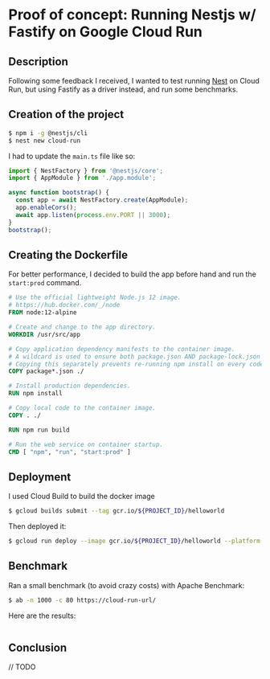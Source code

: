 # Proof of concept: Running Nestjs w/ Fastify on Google Cloud Run

## Description

Following some feedback I received, I wanted to test running [Nest](https://github.com/nestjs/nest) on Cloud Run, but using Fastify as a driver instead, and run some benchmarks.

## Creation of the project

```bash
$ npm i -g @nestjs/cli
$ nest new cloud-run
```

I had to update the `main.ts` file like so: 

```typescript
import { NestFactory } from '@nestjs/core';
import { AppModule } from './app.module';

async function bootstrap() {
  const app = await NestFactory.create(AppModule);
  app.enableCors();
  await app.listen(process.env.PORT || 3000);
}
bootstrap();
```

## Creating the Dockerfile

For better performance, I decided to build the app before hand and run the `start:prod` command.

```dockerfile
# Use the official lightweight Node.js 12 image.
# https://hub.docker.com/_/node
FROM node:12-alpine

# Create and change to the app directory.
WORKDIR /usr/src/app

# Copy application dependency manifests to the container image.
# A wildcard is used to ensure both package.json AND package-lock.json are copied.
# Copying this separately prevents re-running npm install on every code change.
COPY package*.json ./

# Install production dependencies.
RUN npm install

# Copy local code to the container image.
COPY . ./

RUN npm run build

# Run the web service on container startup.
CMD [ "npm", "run", "start:prod" ]
```

## Deployment

I used Cloud Build to build the docker image

```bash
$ gcloud builds submit --tag gcr.io/${PROJECT_ID}/helloworld
```

Then deployed it:

```bash
$ gcloud run deploy --image gcr.io/${PROJECT_ID}/helloworld --platform managed
```

## Benchmark

Ran a small benchmark (to avoid crazy costs) with Apache Benchmark:

```bash
$ ab -n 1000 -c 80 https://cloud-run-url/
```

Here are the results: 

```

```

## Conclusion

// TODO
